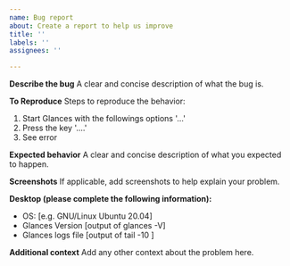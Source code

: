 ```yaml
---
name: Bug report
about: Create a report to help us improve
title: ''
labels: ''
assignees: ''

---
```


**Describe the bug**
A clear and concise description of what the bug is.

**To Reproduce**
Steps to reproduce the behavior:
1. Start Glances with the followings options '...'
2. Press the key '....'
3. See error

**Expected behavior**
A clear and concise description of what you expected to happen.

**Screenshots**
If applicable, add screenshots to help explain your problem.

**Desktop (please complete the following information):**
 - OS: [e.g. GNU/Linux Ubuntu 20.04]
 - Glances Version [output of glances -V]
 - Glances logs file [output of tail -10 <glances logs file>]

**Additional context**
Add any other context about the problem here.
